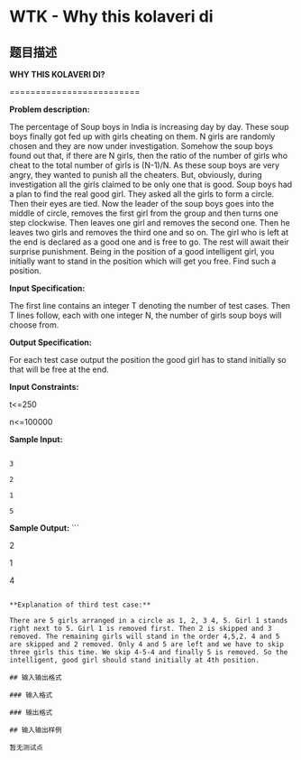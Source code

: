 # WTK - Why this kolaveri di

## 题目描述

**WHY THIS KOLAVERI DI?**

=========================

**Problem description:**

The percentage of Soup boys in India is increasing day by day. These soup boys finally got fed up with girls cheating on them. N girls are randomly chosen and they are now under investigation. Somehow the soup boys found out that, if there are N girls, then the ratio of the number of girls who cheat to the total number of girls is (N-1)/N. As these soup boys are very angry, they wanted to punish all the cheaters. But, obviously, during investigation all the girls claimed to be only one that is good. Soup boys had a plan to find the real good girl. They asked all the girls to form a circle. Then their eyes are tied. Now the leader of the soup boys goes into the middle of circle, removes the first girl from the group and then turns one step clockwise. Then leaves one girl and removes the second one. Then he leaves two girls and removes the third one and so on. The girl who is left at the end is declared as a good one and is free to go. The rest will await their surprise punishment. Being in the position of a good intelligent girl, you initially want to stand in the position which will get you free. Find such a position.

**Input Specification:**

The first line contains an integer T denoting the number of test cases. Then T lines follow, each with one integer N, the number of girls soup boys will choose from.

**Output Specification:**

For each test case output the position the good girl has to stand initially so that will be free at the end.

**Input Constraints:**

t<=250

n<=100000

**Sample Input:**

```

3

2

1

5

```

**Sample Output:** ```

2

1

4

```

**Explanation of third test case:**

There are 5 girls arranged in a circle as 1, 2, 3 4, 5. Girl 1 stands right next to 5. Girl 1 is removed first. Then 2 is skipped and 3 removed. The remaining girls will stand in the order 4,5,2. 4 and 5 are skipped and 2 removed. Only 4 and 5 are left and we have to skip three girls this time. We skip 4-5-4 and finally 5 is removed. So the intelligent, good girl should stand initially at 4th position.

## 输入输出格式

### 输入格式

### 输出格式

## 输入输出样例

暂无测试点

